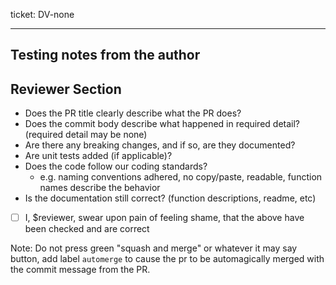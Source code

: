 

ticket: DV-none
****
<!--commit body should be wrapped at 72 chars as long as this comment-->
<!--
Describe what the PR DOES in the commit body above.
Put notes on how to test in the testing section below.
-->


## Testing notes from the author

<!--
| Test Case                                    | How to tell if it works |
| ---                                          | ---                     |
| appfoo handles a PSM with no path prediction | Outputs empty fields    |
| appfoo handles a PSM with path prediction    | Outputs filled fields   |
-->

## Reviewer Section
* Does the PR title clearly describe what the PR does?
* Does the commit body describe what happened in required detail? (required detail may be none)
* Are there any breaking changes, and if so, are they documented?
* Are unit tests added (if applicable)?
* Does the code follow our coding standards?
  * e.g. naming conventions adhered, no copy/paste, readable, function names describe the behavior
* Is the documentation still correct? (function descriptions, readme, etc)
* [ ] I, $reviewer, swear upon pain of feeling shame, that the above have been checked and are correct

Note: Do not press green "squash and merge" or whatever it may say button, add label `automerge` to cause the pr to be automagically merged with the commit message from the PR.
